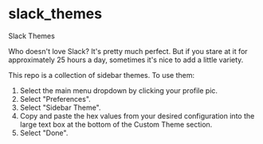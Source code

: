 # slack_themes
Slack Themes

Who doesn't love Slack? It's pretty much perfect. But if you stare at it for approximately 25 hours a day, sometimes it's nice to add a little variety.

This repo is a collection of sidebar themes. To use them:

1. Select the main menu dropdown by clicking your profile pic.
2. Select "Preferences".
3. Select "Sidebar Theme".
4. Copy and paste the hex values from your desired configuration into the large text box at the bottom of the Custom Theme section.
5. Select "Done".
